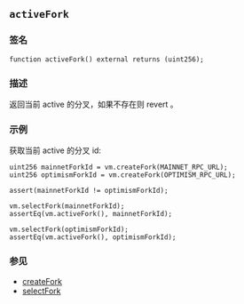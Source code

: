 ## `activeFork`

### 签名

```solidity
function activeFork() external returns (uint256);
```

### 描述

返回当前 active 的分叉，如果不存在则 revert 。

### 示例

获取当前 active 的分叉 id:

```solidity
uint256 mainnetForkId = vm.createFork(MAINNET_RPC_URL);
uint256 optimismForkId = vm.createFork(OPTIMISM_RPC_URL);

assert(mainnetForkId != optimismForkId);

vm.selectFork(mainnetForkId);
assertEq(vm.activeFork(), mainnetForkId);

vm.selectFork(optimismForkId);
assertEq(vm.activeFork(), optimismForkId);
```

### 参见

- [createFork](./create-fork.md)
- [selectFork](./select-fork.md)
